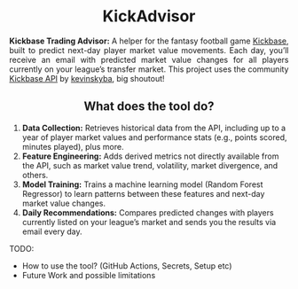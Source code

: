 <h1 align="center">KickAdvisor</h1>
<div align="justify"> <p> <strong>Kickbase Trading Advisor:</strong> A helper for the fantasy football game <a href="https://www.kickbase.com" target="_blank" rel="noopener">Kickbase</a>, built to predict next-day player market value movements. Each day, you’ll receive an email with predicted market value changes for all players currently on your league’s transfer market. This project uses the community <a href="https://kevinskyba.github.io/kickbase-api-doc/index.html" target="_blank" rel="noopener">Kickbase API</a> by <a href="https://github.com/kevinskyba" target="_blank" rel="noopener">kevinskyba</a>, big shoutout! 

</p> </div> <h2 align="center">What does the tool do?</h2> 
<ol> 
<li> <strong>Data Collection:</strong> Retrieves historical data from the API, including up to a year of player market values and performance stats (e.g., points scored, minutes played), plus more. </li>
<li> <strong>Feature Engineering:</strong> Adds derived metrics not directly available from the API, such as market value trend, volatility, market divergence, and others. </li>
<li> <strong>Model Training:</strong> Trains a machine learning model (Random Forest Regressor) to learn patterns between these features and next-day market value changes. </li>
<li> <strong>Daily Recommendations:</strong> Compares predicted changes with players currently listed on your league’s market and sends you the results via email every day. </li> 
</ol>

TODO:
- How to use the tool? (GitHub Actions, Secrets, Setup etc)
- Future Work and possible limitations
